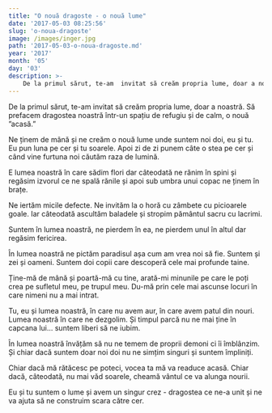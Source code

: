 ```yaml
---
title: "O nouă dragoste - o nouă lume"
date: '2017-05-03 08:25:56'
slug: 'o-noua-dragoste'
image: /images/inger.jpg
path: '2017-05-03-o-noua-dragoste.md'
year: '2017'
month: '05'
day: '03'
description: >-
    De la primul sărut, te-am  invitat să creăm propria lume, doar a noastră. Să prefacem dragostea noastră într-un spațiu de refugiu și de calm, o nouă ”acasă.”Ne ținem de mână și ne creăm o nouă lume u
---
```

<div class="kg-card-markdown"><p>De la primul sărut, te-am  invitat să creăm propria lume, doar a noastră. Să prefacem dragostea noastră într-un spațiu de refugiu și de calm, o nouă ”acasă.”</p>
<p>Ne ținem de mână și ne creăm o nouă lume unde suntem noi doi, eu și tu. Eu pun luna pe cer și tu soarele. Apoi zi de zi punem câte o stea pe cer și când vine furtuna  noi căutăm raza de lumină.</p>
<p>E lumea noastră în care sădim flori dar câteodată ne rănim în spini și regăsim izvorul ce ne spală rănile și apoi sub umbra unui copac ne ținem în brațe.</p>
<p>Ne iertăm micile defecte. Ne invităm la o horă cu zâmbete cu picioarele goale. Iar câteodată ascultăm baladele și stropim pământul sacru cu lacrimi.</p>
<p>Suntem în lumea noastră, ne pierdem în ea, ne pierdem unul în altul dar regăsim fericirea.</p>
<p>În lumea noastră ne pictăm paradisul așa cum am vrea noi să fie. Suntem și zei și oameni. Suntem doi copii care descoperă cele mai profunde taine.</p>
<p>Ține-mă de mână și poartă-mă cu tine, arată-mi minunile pe care le poți crea pe sufletul meu, pe trupul meu. Du-mă prin cele mai ascunse locuri în care nimeni nu a mai intrat.</p>
<p>Tu, eu și lumea noastră, în care nu avem aur, în care avem patul din nouri. Lumea noastră în care ne dezgolim. Și timpul parcă nu ne mai ține în capcana lui... suntem liberi să ne iubim.</p>
<p>În lumea noastră învățăm să nu ne temem de proprii demoni ci îi îmblânzim. Și chiar dacă suntem doar noi doi nu ne simțim singuri și suntem împliniți.</p>
<p>Chiar dacă mă rătăcesc pe poteci, vocea ta mă va readuce acasă. Chiar dacă, câteodată, nu mai văd soarele, cheamă vântul ce va alunga nourii.</p>
<p>Eu și tu suntem o lume și avem un singur crez - dragostea ce ne-a unit și ne va ajuta să ne construim scara către cer.</p>
</div>
    